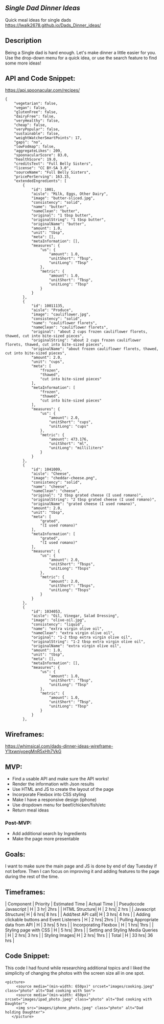 ## *Single Dad Dinner Ideas*
Quick meal ideas for single dads
https://lwalk2678.github.io/Dads_Dinner_ideas/


## Description
Being a Single dad is hard enough.  Let's make dinner a little easier for you.  Use the drop-down menu for a quick idea, or use the search feature to find some more ideas! 

## API and Code Snippet: 
https://api.spoonacular.com/recipes/

``` 
{
    "vegetarian": false,
    "vegan": false,
    "glutenFree": false,
    "dairyFree": false,
    "veryHealthy": false,
    "cheap": false,
    "veryPopular": false,
    "sustainable": false,
    "weightWatcherSmartPoints": 17,
    "gaps": "no",
    "lowFodmap": false,
    "aggregateLikes": 209,
    "spoonacularScore": 83.0,
    "healthScore": 19.0,
    "creditsText": "Full Belly Sisters",
    "license": "CC BY-SA 3.0",
    "sourceName": "Full Belly Sisters",
    "pricePerServing": 163.15,
    "extendedIngredients": [
        {
            "id": 1001,
            "aisle": "Milk, Eggs, Other Dairy",
            "image": "butter-sliced.jpg",
            "consistency": "solid",
            "name": "butter",
            "nameClean": "butter",
            "original": "1 tbsp butter",
            "originalString": "1 tbsp butter",
            "originalName": "butter",
            "amount": 1.0,
            "unit": "tbsp",
            "meta": [],
            "metaInformation": [],
            "measures": {
                "us": {
                    "amount": 1.0,
                    "unitShort": "Tbsp",
                    "unitLong": "Tbsp"
                },
                "metric": {
                    "amount": 1.0,
                    "unitShort": "Tbsp",
                    "unitLong": "Tbsp"
                }
            }
        },
        {
            "id": 10011135,
            "aisle": "Produce",
            "image": "cauliflower.jpg",
            "consistency": "solid",
            "name": "cauliflower florets",
            "nameClean": "cauliflower florets",
            "original": "about 2 cups frozen cauliflower florets, thawed, cut into bite-sized pieces",
            "originalString": "about 2 cups frozen cauliflower florets, thawed, cut into bite-sized pieces",
            "originalName": "about frozen cauliflower florets, thawed, cut into bite-sized pieces",
            "amount": 2.0,
            "unit": "cups",
            "meta": [
                "frozen",
                "thawed",
                "cut into bite-sized pieces"
            ],
            "metaInformation": [
                "frozen",
                "thawed",
                "cut into bite-sized pieces"
            ],
            "measures": {
                "us": {
                    "amount": 2.0,
                    "unitShort": "cups",
                    "unitLong": "cups"
                },
                "metric": {
                    "amount": 473.176,
                    "unitShort": "ml",
                    "unitLong": "milliliters"
                }
            }
        },
        {
            "id": 1041009,
            "aisle": "Cheese",
            "image": "cheddar-cheese.png",
            "consistency": "solid",
            "name": "cheese",
            "nameClean": "cheese",
            "original": "2 tbsp grated cheese (I used romano)",
            "originalString": "2 tbsp grated cheese (I used romano)",
            "originalName": "grated cheese (I used romano)",
            "amount": 2.0,
            "unit": "tbsp",
            "meta": [
                "grated",
                "(I used romano)"
            ],
            "metaInformation": [
                "grated",
                "(I used romano)"
            ],
            "measures": {
                "us": {
                    "amount": 2.0,
                    "unitShort": "Tbsps",
                    "unitLong": "Tbsps"
                },
                "metric": {
                    "amount": 2.0,
                    "unitShort": "Tbsps",
                    "unitLong": "Tbsps"
                }
            }
        },
        {
            "id": 1034053,
            "aisle": "Oil, Vinegar, Salad Dressing",
            "image": "olive-oil.jpg",
            "consistency": "liquid",
            "name": "extra virgin olive oil",
            "nameClean": "extra virgin olive oil",
            "original": "1-2 tbsp extra virgin olive oil",
            "originalString": "1-2 tbsp extra virgin olive oil",
            "originalName": "extra virgin olive oil",
            "amount": 1.0,
            "unit": "tbsp",
            "meta": [],
            "metaInformation": [],
            "measures": {
                "us": {
                    "amount": 1.0,
                    "unitShort": "Tbsp",
                    "unitLong": "Tbsp"
                },
                "metric": {
                    "amount": 1.0,
                    "unitShort": "Tbsp",
                    "unitLong": "Tbsp"
                }
            }
        },
```


## Wireframes: 
https://whimsical.com/dads-dinner-ideas-wireframe-Y1txwniyoegMnR5xHh7VkG

## MVP:  
  - Find a usable API and make sure the API works!  
  - Render the information with Json results
  - Use HTML and JS to create the layout of the page
  - Incorporate Flexbox into CSS styling
  - Make I have a responsive design (iphone)
  - Use dropdown menu for beef/chicken/fish/etc
  - Return meal ideas

### Post-MVP: 
 - Add additional search by Ingredients
 - Make the page more presentable

## Goals: 
I want to make sure the main page and JS is done by end of day Tuesday if not before.  Then I can focus on improving it and adding features to the page during the rest of the time.

## Timeframes: 

| Component | Priority | Estimated Time | Actual Time |
| Pseudocode Javascript | H | 3 hr| 2hrs |
| HTML Structure| H | 2 hrs| 2 hrs |
| Javascript Structure| H | 6 hrs| 8 hrs |
| Add/test API call| H | 3 hrs| 4 hrs |
| Adding clickable buttons and Event Listeners | H | 2 hrs| 2hrs |
| Pulling Appropriate data from API | H | 3 hrs| 5 hrs |
| Incorporating Flexbox | H | 1 hrs| 1hrs |
| Styling page with CSS | H | 5 hrs| 3hrs |
| Setting and Styling Media Queries | H | 2 hrs| 3 hrs |
| Styling Images| H | 2 hrs| 1hrs |
| Total | H | 33 hrs| 36 hrs |


 ## Code Snippet:
 This code I had found while researching additional topics and I liked the simplicity of changing the photos with the screen size all in one spot.
 ```
<picture>
      <source media="(min-width: 650px)" srcset="images/cooking.jpeg" class="photo" alt="Dad cooking with Son">
      <source media="(min-width: 450px)" srcset="images/ipad_photo.jpeg" class="photo" alt="Dad cooking with Daughter">
      <img src="images/iphone_photo.jpeg" class="photo" alt="Dad holding Daughter">
    </picture>
 ```
